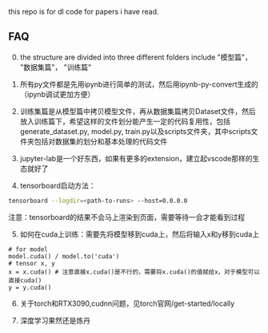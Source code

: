 this repo is for dl code for papers i have read.

## FAQ

0. the structure are divided into three different folders include "模型篇"， "数据集篇"， "训练篇"

1. 所有py文件都是先用ipynb进行简单的测试，然后用ipynb-py-convert生成的（ipynb调试更加方便）

2. 训练集篇是从模型篇中拷贝模型文件，再从数据集篇拷贝Dataset文件，然后放入训练篇下，希望这样的文件划分能产生一定的代码复用性，包括generate_dataset.py, model.py, train.py以及scripts文件夹，其中scripts文件夹包括对数据集的划分和基本处理的代码文件

3. jupyter-lab是一个好东西，如果有更多的extension，建立起vscode那样的生态就好了

4. tensorboard启动方法：
```bash
tensorboard --logdir=<path-to-runs> --host=0.0.0.0
```
注意：tensorboard的结果不会马上渲染到页面，需要等待一会才能看到过程

5. 如何在cuda上训练：需要先将模型移到cuda上，然后将输入x和y移到cuda上
```
# for model
model.cuda() / model.to('cuda')
# tensor x, y
x = x.cuda() # 注意直接x.cuda()是不行的，需要将x.cuda()的值赋给x，对于模型可以直接cuda()
y = y.cuda() 
```
6. 关于torch和RTX3090,cudnn问题，见torch官网/get-started/locally

7. 深度学习果然还是炼丹
